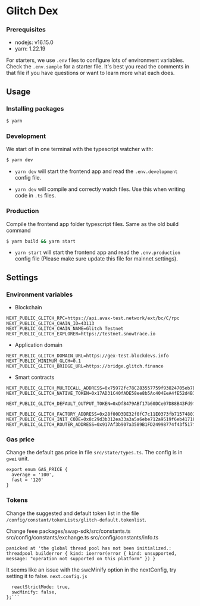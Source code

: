 # Glitch Dex

### Prerequisites
- nodejs: v16.15.0
- yarn: 1.22.19

For starters, we use `.env` files to configure lots of environment variables.
Check the `.env.sample` for a starter file. It's best you read the comments
in that file if you have questions or want to learn more what each does.


## Usage
### Installing packages
```sh
$ yarn
```
### Development
We start of in one terminal with the typescript watcher with:

```sh
$ yarn dev
```

- `yarn dev` will start the frontend app and read the `.env.development` config file.

- `yarn dev` will compile and correctly watch files. Use this when writing
code in `.ts` files.

### Production
Compile the frontend app folder typescript files. Same as the old build command
```sh
$ yarn build && yarn start
```

- `yarn start` will start the frontend app and read the `.env.production` config file (Please make sure update this file for mainnet settings).

## Settings
### Environment variables
- Blockchain

```
NEXT_PUBLIC_GLITCH_RPC=https://api.avax-test.network/ext/bc/C/rpc
NEXT_PUBLIC_GLITCH_CHAIN_ID=43113
NEXT_PUBLIC_GLITCH_CHAIN_NAME=Glitch Testnet
NEXT_PUBLIC_GLITCH_EXPLORER=https://testnet.snowtrace.io
```
- Application domain
```
NEXT_PUBLIC_GLITCH_DOMAIN_URL=https://gex-test.blockdevs.info
NEXT_PUBLIC_MINIMUM_GLCH=0.1
NEXT_PUBLIC_GLITCH_BRIDGE_URL=https://bridge.glitch.finance
```
- Smart contracts
```
NEXT_PUBLIC_GLITCH_MULTICALL_ADDRESS=0x75972fc78C283557759f93824705eb7Eee6C5bE9
NEXT_PUBLIC_GLITCH_NATIVE_TOKEN=0x17AD31C40fADE58ee8b5Ac404EeA4fE52d4B1d68

NEXT_PUBLIC_GLITCH_DEFAULT_OUTPUT_TOKEN=0xDf8479ABf17b60DCe07D88B43Fd9f246BEC927F2

NEXT_PUBLIC_GLITCH_FACTORY_ADDRESS=0x28f00D3DE32f0fC7c11E0373fb715748017c63Eb
NEXT_PUBLIC_GLITCH_INIT_CODE=0x8c29d3b312ea33a3a5a6ebe712a9519f6eb417189dc82d4aab66fb2e2ec9983d
NEXT_PUBLIC_GLITCH_ROUTER_ADDRESS=0x917Af3b907a3589B1FD24998774f43f517f00873
```

### Gas price
Change the default gas price in file `src/state/types.ts`. The config is in `gwei` unit.
```
export enum GAS_PRICE {
  average = '100',
  fast = '120'
}
```

### Tokens
Change the suggested and default token list in the file `/config/constant/tokenLists/glitch-default.tokenlist`.


Change feee
packages/swap-sdk/src/constants.ts
src/config/constants/exchange.ts
src/config/constants/info.ts



```
panicked at 'the global thread pool has not been initialized.: threadpool builderror { kind: ioerror(error { kind: unsupported, message: "operation not supported on this platform" }) }
```
It seems like an issue with the swcMinify option in the nextConfig, try setting it to false.
`next.config.js`
```const nextConfig = {
  reactStrictMode: true,
  swcMinify: false,
};```